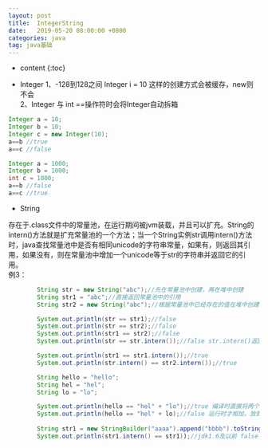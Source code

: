 ```yaml
---
layout: post
title:  IntegerString
date:   2019-05-20 08:00:00 +0800
categories: java
tag: java基础
---
```


* content
{:toc}

* Integer
1、-128到128之间 Integer i = 10 这样的创建方式会被缓存，new则不会   
2、Integer 与 int ==操作符时会将Integer自动拆箱
```Java
Integer a = 10;
Integer b = 10;
Integer c = new Integer(10);
a==b //true
a==c //false

Integer a = 1000;
Integer b = 1000;
int c = 1000;
a==b //false
a==c //true
```

* String

存在于.class文件中的常量池，在运行期间被jvm装载，并且可以扩充。String的intern()方法就是扩充常量池的一个方法；当一个String实例str调用intern()方法时，java查找常量池中是否有相同unicode的字符串常量，如果有，则返回其引用，如果没有，则在常量池中增加一个unicode等于str的字符串并返回它的引用。  
例3：  
```Java
        String str = new String("abc");//先在常量池中创建，再在堆中创建
        String str1 = "abc";//直接返回常量池中的引用
        String str2 = new String("abc");//根据常量池中已经存在的值在堆中创建另一个对象

        System.out.println(str == str1);//false
        System.out.println(str == str2);//false
        System.out.println(str1 == str2);//false
        System.out.println(str == str.intern());//false str.intern()返回常量池中的引用

        System.out.println(str1 == str1.intern());//true
        System.out.println(str.intern() == str2.intern());//true

        String hello = "hello";
        String hel = "hel";
        String lo = "lo";

        System.out.println(hello == "hel" + "lo");//true 编译时直接将两个相加，放到常量池
        System.out.println(hello == "hel" + lo);//false 运行时才相加，放到堆中
        
        String str1 = new StringBuilder("aaaa").append("bbbb").toString();
        System.out.println(str1.intern() == str1));//jdk1.6及以前 false 1.7后true，没出现的不会再复制实例，在常量池记录对象的引用

```

